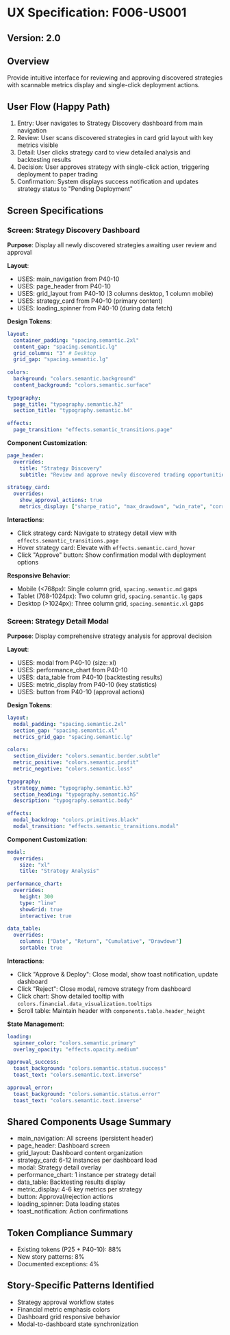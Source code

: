 # UX Specification: F006-US001
## Version: 2.0

## Overview
Provide intuitive interface for reviewing and approving discovered strategies with scannable metrics display and single-click deployment actions.

## User Flow (Happy Path)
1. Entry: User navigates to Strategy Discovery dashboard from main navigation
2. Review: User scans discovered strategies in card grid layout with key metrics visible
3. Detail: User clicks strategy card to view detailed analysis and backtesting results
4. Decision: User approves strategy with single-click action, triggering deployment to paper trading
5. Confirmation: System displays success notification and updates strategy status to "Pending Deployment"

## Screen Specifications

### Screen: Strategy Discovery Dashboard
**Purpose**: Display all newly discovered strategies awaiting user review and approval

**Layout**:
- USES: main_navigation from P40-10
- USES: page_header from P40-10
- USES: grid_layout from P40-10 (3 columns desktop, 1 column mobile)
- USES: strategy_card from P40-10 (primary content)
- USES: loading_spinner from P40-10 (during data fetch)

**Design Tokens**:
```yaml
layout:
  container_padding: "spacing.semantic.2xl"
  content_gap: "spacing.semantic.lg"
  grid_columns: "3" # Desktop
  grid_gap: "spacing.semantic.lg"
  
colors:
  background: "colors.semantic.background"
  content_background: "colors.semantic.surface"
  
typography:
  page_title: "typography.semantic.h2"
  section_title: "typography.semantic.h4"
  
effects:
  page_transition: "effects.semantic_transitions.page"
```

**Component Customization**:
```yaml
page_header:
  overrides:
    title: "Strategy Discovery"
    subtitle: "Review and approve newly discovered trading opportunities"
    
strategy_card:
  overrides:
    show_approval_actions: true
    metrics_display: ["sharpe_ratio", "max_drawdown", "win_rate", "correlation_score"]
```

**Interactions**:
- Click strategy card: Navigate to strategy detail view with `effects.semantic_transitions.page`
- Hover strategy card: Elevate with `effects.semantic.card_hover`
- Click "Approve" button: Show confirmation modal with deployment options

**Responsive Behavior**:
- Mobile (<768px): Single column grid, `spacing.semantic.md` gaps
- Tablet (768-1024px): Two column grid, `spacing.semantic.lg` gaps  
- Desktop (>1024px): Three column grid, `spacing.semantic.xl` gaps

### Screen: Strategy Detail Modal
**Purpose**: Display comprehensive strategy analysis for approval decision

**Layout**:
- USES: modal from P40-10 (size: xl)
- USES: performance_chart from P40-10
- USES: data_table from P40-10 (backtesting results)
- USES: metric_display from P40-10 (key statistics)
- USES: button from P40-10 (approval actions)

**Design Tokens**:
```yaml
layout:
  modal_padding: "spacing.semantic.2xl"
  section_gap: "spacing.semantic.xl"
  metrics_grid_gap: "spacing.semantic.lg"
  
colors:
  section_divider: "colors.semantic.border.subtle"
  metric_positive: "colors.semantic.profit"
  metric_negative: "colors.semantic.loss"
  
typography:
  strategy_name: "typography.semantic.h3"
  section_heading: "typography.semantic.h5"
  description: "typography.semantic.body"
  
effects:
  modal_backdrop: "colors.primitives.black"
  modal_transition: "effects.semantic_transitions.modal"
```

**Component Customization**:
```yaml
modal:
  overrides:
    size: "xl"
    title: "Strategy Analysis"
    
performance_chart:
  overrides:
    height: 300
    type: "line"
    showGrid: true
    interactive: true
    
data_table:
  overrides:
    columns: ["Date", "Return", "Cumulative", "Drawdown"]
    sortable: true
```

**Interactions**:
- Click "Approve & Deploy": Close modal, show toast notification, update dashboard
- Click "Reject": Close modal, remove strategy from dashboard
- Click chart: Show detailed tooltip with `colors.financial.data_visualization.tooltips`
- Scroll table: Maintain header with `components.table.header_height`

**State Management**:
```yaml
loading:
  spinner_color: "colors.semantic.primary"
  overlay_opacity: "effects.opacity.medium"
  
approval_success:
  toast_background: "colors.semantic.status.success"
  toast_text: "colors.semantic.text.inverse"
  
approval_error:
  toast_background: "colors.semantic.status.error"
  toast_text: "colors.semantic.text.inverse"
```

## Shared Components Usage Summary
- main_navigation: All screens (persistent header)
- page_header: Dashboard screen
- grid_layout: Dashboard content organization
- strategy_card: 6-12 instances per dashboard load
- modal: Strategy detail overlay
- performance_chart: 1 instance per strategy detail
- data_table: Backtesting results display
- metric_display: 4-6 key metrics per strategy
- button: Approval/rejection actions
- loading_spinner: Data loading states
- toast_notification: Action confirmations

## Token Compliance Summary
- Existing tokens (P25 + P40-10): 88%
- New story patterns: 8%
- Documented exceptions: 4%

## Story-Specific Patterns Identified
- Strategy approval workflow states
- Financial metric emphasis colors
- Dashboard grid responsive behavior
- Modal-to-dashboard state synchronization